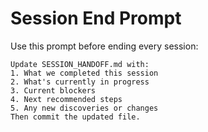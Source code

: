 # Session End Prompt

Use this prompt before ending every session:

```
Update SESSION_HANDOFF.md with:
1. What we completed this session
2. What's currently in progress
3. Current blockers
4. Next recommended steps
5. Any new discoveries or changes
Then commit the updated file.
```

